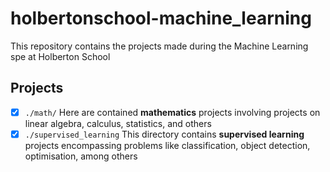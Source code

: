 # holbertonschool-machine_learning
This repository contains the projects made during the Machine Learning spe at Holberton School

## Projects
- [X] `./math/` Here are contained **mathematics** projects involving projects on linear algebra, calculus, statistics, and others
- [X] `./supervised_learning` This directory contains **supervised learning** projects encompassing problems like classification, object detection, optimisation, among others
